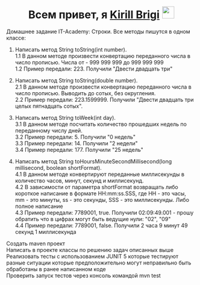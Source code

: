 
<h1 align="center">Всем привет, я <a href="https://daniilshat.ru/" target="_blank">Kirill Brigi</a> 
<img src="https://github.com/blackcater/blackcater/raw/main/images/Hi.gif" height="32"/></h1>


Домашнее задание IT-Academy: 
Строки. Все методы пишутся в одном классе:
1. Написать метод String toString(int number).  
   1.1 В данном методе произвести конвертацию переданного числа в число прописью. Числа от - 999 999 999 до 999 999 999  
   1.2 Пример передали: 223. Получили "Двести двадцать три"  

2. Написать метод String toString(double number).  
   2.1 В данном методе произвести конвертацию переданного числа в число прописью. Выводить до сотых, без округления.  
   2.2 Пример передали: 223.1599999. Получили "Двести двадцать три целых пятнадцать сотых".  

3. Написать метод String toWeek(int day).  
   3.1 В данном методе посчитать количество прошедших недель по переданному числу дней.  
   3.2 Пример передали: 5. Получили "0 недель"  
   3.3 Пример передали: 14. Получили "2 недели"  
   3.4 Пример передали: 177. Получили "25 недель"  

4. Написать метод String toHoursMinuteSecondMillisecond(long millisecond, boolean shortFormat).  
   4.1 В данном методе конвертируют переданные миллисекунды в количество часов, минут, секунд и миллисекунд.  
   4.2 В зависимости от параметра shortFormat возвращать либо короткое написание в формате HH:mm:ss.SSS, где HH - это часы, mm - это минуты, ss - это секунды, SSS - это миллисекунды. Либо полное написание  
   4.3 Пример передали: 7789001, true. Получили 02:09:49.001 - прошу обратить что в цифрах могут быть ведущие нули: "02", "09"  
   4.4 Пример передали: 7789001, false. Получили 2 часа 9 минут 49 секунд 1 миллисекунда  


Создать maven проект  
Написать в проекте классы по решению задач описанных выше  
Реализовать тесты с использованием JUNIT 5 которые тестируют разные ситуации которые предположительно могут неправильно быть обработаны в ранее написанном коде  
Проверить запуск тестов через консоль командой mvn test  
